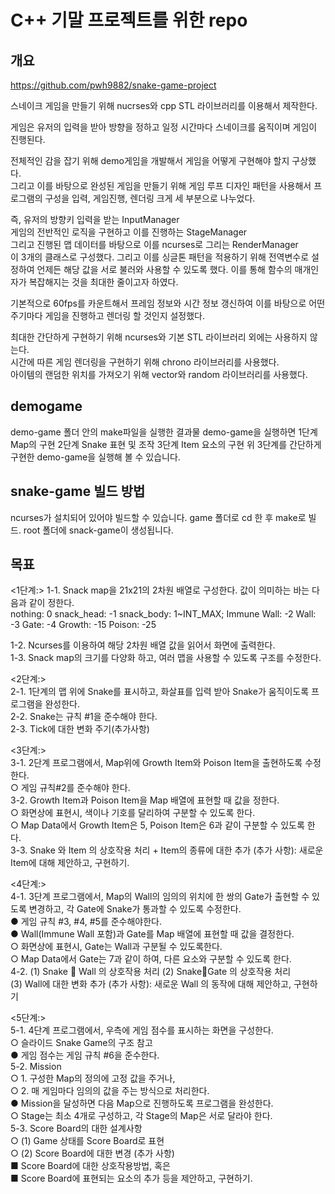 # C++ 기말 프로젝트를 위한 repo

## 개요

<https://github.com/pwh9882/snake-game-project>  

스네이크 게임을 만들기 위해 nucrses와 cpp STL 라이브러리를 이용해서 제작한다.  

게임은 유저의 입력을 받아 방향을 정하고 일정 시간마다 스네이크를 움직이며 게임이 진행된다.  

전체적인 감을 잡기 위해 demo게임을 개발해서 게임을 어떻게 구현해야 할지 구상했다.  
그리고 이를 바탕으로 완성된 게임을 만들기 위해 게임 루프 디자인 패턴을 사용해서 프로그램의 구성을 입력, 게임진행, 렌더링 크게 세 부분으로 나누었다.  

즉, 유저의 방향키 입력을 받는 InputManager  
게임의 전반적인 로직을 구현하고 이를 진행하는 StageManager  
그리고 진행된 맵 데이터를 바탕으로 이를 ncurses로 그리는 RenderManager  
이 3개의 클래스로 구성했다. 그리고 이를 싱글톤 패턴을 적용하기 위해 전역변수로 설정하여 언제든 해당 값을 서로 불러와 사용할 수 있도록 했다. 이를 통해 함수의 매개인자가 복잡해지는 것을 최대한 줄이고자 하였다.  

기본적으로 60fps를 카운트해서 프레임 정보와 시간 정보 갱신하여 이를 바탕으로 어떤 주기마다 게임을 진행하고 렌더링 할 것인지 설정했다.  

최대한 간단하게 구현하기 위해 ncurses와 기본 STL 라이브러리 외에는 사용하지 않는다.  
시간에 따른 게임 렌더링을 구현하기 위해 chrono 라이브러리를 사용했다.  
아이템의 랜덤한 위치를 가져오기 위해 vector와 random 라이브러리를 사용했다.  

## demogame

demo-game 폴더 안의 make파일을 실행한 결과물 demo-game을 실행하면
1단계 Map의 구현
2단계 Snake 표현 및 조작
3단계 Item 요소의 구현
위 3단계를 간단하게 구현한 demo-game을 실행해 볼 수 있습니다.

## snake-game 빌드 방법

ncurses가 설치되어 있어야 빌드할 수 있습니다.
game 폴더로 cd 한 후 make로 빌드. root 폴더에 snack-game이 생성됩니다.

## 목표

<1단계:>
1-1. Snack map을 21x21의 2차원 배열로 구성한다. 값이 의미하는 바는 다음과 같이 정한다.  
    nothing: 0
    snack_head: -1
    snack_body: 1~INT_MAX;
    Immune Wall: -2
    Wall: -3
    Gate: -4
    Growth: -15
    Poison: -25  

1-2. Ncurses를 이용하여 해당 2차원 배열 값을 읽어서 화면에 출력한다.  
1-3. Snack map의 크기를 다양화 하고, 여러 맵을 사용할 수 있도록 구조를 수정한다.  

<2단계:>  
2-1. 1단계의 맵 위에 Snake를 표시하고, 화살표를 입력 받아 Snake가 움직이도록 프로그램을 완성한다.  
2-2. Snake는 규칙 #1을 준수해야 한다.  
2-3. Tick에 대한 변화 주기(추가사항)  

<3단계:>  
3-1. 2단계 프로그램에서, Map위에 Growth Item와 Poison Item을 출현하도록 수정한다.  
  ○ 게임 규칙#2를 준수해야 한다.  
3-2. Growth Item과 Poison Item을 Map 배열에 표현할 때 값을 정한다.  
○ 화면상에 표현시, 색이나 기호를 달리하여 구분할 수 있도록 한다.  
○ Map Data에서 Growth Item은 5, Poison Item은 6과 같이 구분할 수 있도록 한다.  
3-3. Snake 와 Item 의 상호작용 처리 + Item의 종류에 대한 추가 (추가 사항): 새로운 Item에 대해 제안하고, 구현하기.  

<4단계:>  
4-1. 3단계 프로그램에서, Map의 Wall의 임의의 위치에 한 쌍의 Gate가 출현할 수 있도록 변경하고, 각 Gate에 Snake가 통과할 수 있도록 수정한다.  
  ● 게임 규칙 #3, #4, #5를 준수해야한다.  
  ● Wall(Immune Wall 포함)과 Gate를 Map 배열에 표현할 때 값을 결정한다.  
    ○ 화면상에 표현시, Gate는 Wall과 구분될 수 있도록한다.  
    ○ Map Data에서 Gate는 7과 같이 하여, 다른 요소와 구분할 수 있도록 한다.  
4-2. (1) Snake  Wall 의 상호작용 처리 (2) SnakeGate 의 상호작용 처리  
  (3) Wall에 대한 변화 추가 (추가 사항): 새로운 Wall 의 동작에 대해 제안하고, 구현하기  

<5단계:>  
5-1. 4단계 프로그램에서, 우측에 게임 점수를 표시하는 화면을 구성한다.  
  ○ 슬라이드 Snake Game의 구조 참고  
  ● 게임 점수는 게임 규칙 #6을 준수한다.  
5-2. Mission  
  ○ 1. 구성한 Map의 정의에 고정 값을 주거나,  
  ○ 2. 매 게임마다 임의의 값을 주는 방식으로 처리한다.  
  ● Mission을 달성하면 다음 Map으로 진행하도록 프로그램을 완성한다.  
  ○ Stage는 최소 4개로 구성하고, 각 Stage의 Map은 서로 달라야 한다.  
5-3. Score Board의 대한 설계사항  
  ○ (1) Game 상태를 Score Board로 표현  
  ○ (2) Score Board에 대한 변경 (추가 사항)  
  ■ Score Board에 대한 상호작용방법, 혹은  
  ■ Score Board에 표현되는 요소의 추가 등을 제안하고, 구현하기.  
